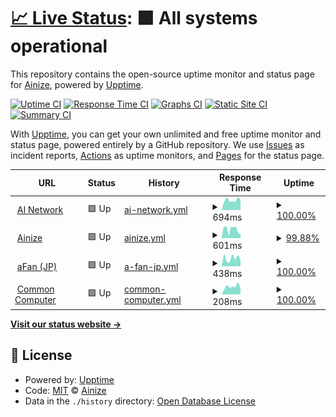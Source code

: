 # [📈 Live Status](https://ainize-team.github.io/uptime): <!--live status--> **🟩 All systems operational**

This repository contains the open-source uptime monitor and status page for [Ainize](https://www.ainize.ai/), powered by [Upptime](https://github.com/upptime/upptime).

[![Uptime CI](https://github.com/ainize-team/uptime/workflows/Uptime%20CI/badge.svg)](https://github.com/upptime/upptime/actions?query=workflow%3A%22Uptime+CI%22)
[![Response Time CI](https://github.com/ainize-team/uptime/workflows/Response%20Time%20CI/badge.svg)](https://github.com/upptime/upptime/actions?query=workflow%3A%22Response+Time+CI%22)
[![Graphs CI](https://github.com/ainize-team/uptime/workflows/Graphs%20CI/badge.svg)](https://github.com/upptime/upptime/actions?query=workflow%3A%22Graphs+CI%22)
[![Static Site CI](https://github.com/ainize-team/uptime/workflows/Static%20Site%20CI/badge.svg)](https://github.com/upptime/upptime/actions?query=workflow%3A%22Static+Site+CI%22)
[![Summary CI](https://github.com/ainize-team/uptime/workflows/Summary%20CI/badge.svg)](https://github.com/upptime/upptime/actions?query=workflow%3A%22Summary+CI%22)

With [Upptime](https://upptime.js.org), you can get your own unlimited and free uptime monitor and status page, powered entirely by a GitHub repository. We use [Issues](https://github.com/ainize-team/uptime/issues) as incident reports, [Actions](https://github.com/ainize-team/uptime/actions) as uptime monitors, and [Pages](https://ainize-team.github.io/uptime) for the status page.

<!--start: status pages-->
<!-- This summary is generated by Upptime (https://github.com/upptime/upptime) -->
<!-- Do not edit this manually, your changes will be overwritten -->
<!-- prettier-ignore -->
| URL | Status | History | Response Time | Uptime |
| --- | ------ | ------- | ------------- | ------ |
| <img alt="" src="https://favicons.githubusercontent.com/ainetwork.ai" height="13"> [AI Network](https://ainetwork.ai) | 🟩 Up | [ai-network.yml](https://github.com/ainize-team/uptime/commits/HEAD/history/ai-network.yml) | <details><summary><img alt="Response time graph" src="./graphs/ai-network/response-time-week.png" height="20"> 694ms</summary><br><a href="https://ainize-team.github.io/uptime/history/ai-network"><img alt="Response time 961" src="https://img.shields.io/endpoint?url=https%3A%2F%2Fraw.githubusercontent.com%2Fainize-team%2Fuptime%2FHEAD%2Fapi%2Fai-network%2Fresponse-time.json"></a><br><a href="https://ainize-team.github.io/uptime/history/ai-network"><img alt="24-hour response time 760" src="https://img.shields.io/endpoint?url=https%3A%2F%2Fraw.githubusercontent.com%2Fainize-team%2Fuptime%2FHEAD%2Fapi%2Fai-network%2Fresponse-time-day.json"></a><br><a href="https://ainize-team.github.io/uptime/history/ai-network"><img alt="7-day response time 694" src="https://img.shields.io/endpoint?url=https%3A%2F%2Fraw.githubusercontent.com%2Fainize-team%2Fuptime%2FHEAD%2Fapi%2Fai-network%2Fresponse-time-week.json"></a><br><a href="https://ainize-team.github.io/uptime/history/ai-network"><img alt="30-day response time 933" src="https://img.shields.io/endpoint?url=https%3A%2F%2Fraw.githubusercontent.com%2Fainize-team%2Fuptime%2FHEAD%2Fapi%2Fai-network%2Fresponse-time-month.json"></a><br><a href="https://ainize-team.github.io/uptime/history/ai-network"><img alt="1-year response time 961" src="https://img.shields.io/endpoint?url=https%3A%2F%2Fraw.githubusercontent.com%2Fainize-team%2Fuptime%2FHEAD%2Fapi%2Fai-network%2Fresponse-time-year.json"></a></details> | <details><summary><a href="https://ainize-team.github.io/uptime/history/ai-network">100.00%</a></summary><a href="https://ainize-team.github.io/uptime/history/ai-network"><img alt="All-time uptime 99.95%" src="https://img.shields.io/endpoint?url=https%3A%2F%2Fraw.githubusercontent.com%2Fainize-team%2Fuptime%2FHEAD%2Fapi%2Fai-network%2Fuptime.json"></a><br><a href="https://ainize-team.github.io/uptime/history/ai-network"><img alt="24-hour uptime 100.00%" src="https://img.shields.io/endpoint?url=https%3A%2F%2Fraw.githubusercontent.com%2Fainize-team%2Fuptime%2FHEAD%2Fapi%2Fai-network%2Fuptime-day.json"></a><br><a href="https://ainize-team.github.io/uptime/history/ai-network"><img alt="7-day uptime 100.00%" src="https://img.shields.io/endpoint?url=https%3A%2F%2Fraw.githubusercontent.com%2Fainize-team%2Fuptime%2FHEAD%2Fapi%2Fai-network%2Fuptime-week.json"></a><br><a href="https://ainize-team.github.io/uptime/history/ai-network"><img alt="30-day uptime 99.94%" src="https://img.shields.io/endpoint?url=https%3A%2F%2Fraw.githubusercontent.com%2Fainize-team%2Fuptime%2FHEAD%2Fapi%2Fai-network%2Fuptime-month.json"></a><br><a href="https://ainize-team.github.io/uptime/history/ai-network"><img alt="1-year uptime 99.95%" src="https://img.shields.io/endpoint?url=https%3A%2F%2Fraw.githubusercontent.com%2Fainize-team%2Fuptime%2FHEAD%2Fapi%2Fai-network%2Fuptime-year.json"></a></details>
| <img alt="" src="https://favicons.githubusercontent.com/ainize.ai" height="13"> [Ainize](https://ainize.ai) | 🟩 Up | [ainize.yml](https://github.com/ainize-team/uptime/commits/HEAD/history/ainize.yml) | <details><summary><img alt="Response time graph" src="./graphs/ainize/response-time-week.png" height="20"> 601ms</summary><br><a href="https://ainize-team.github.io/uptime/history/ainize"><img alt="Response time 707" src="https://img.shields.io/endpoint?url=https%3A%2F%2Fraw.githubusercontent.com%2Fainize-team%2Fuptime%2FHEAD%2Fapi%2Fainize%2Fresponse-time.json"></a><br><a href="https://ainize-team.github.io/uptime/history/ainize"><img alt="24-hour response time 271" src="https://img.shields.io/endpoint?url=https%3A%2F%2Fraw.githubusercontent.com%2Fainize-team%2Fuptime%2FHEAD%2Fapi%2Fainize%2Fresponse-time-day.json"></a><br><a href="https://ainize-team.github.io/uptime/history/ainize"><img alt="7-day response time 601" src="https://img.shields.io/endpoint?url=https%3A%2F%2Fraw.githubusercontent.com%2Fainize-team%2Fuptime%2FHEAD%2Fapi%2Fainize%2Fresponse-time-week.json"></a><br><a href="https://ainize-team.github.io/uptime/history/ainize"><img alt="30-day response time 693" src="https://img.shields.io/endpoint?url=https%3A%2F%2Fraw.githubusercontent.com%2Fainize-team%2Fuptime%2FHEAD%2Fapi%2Fainize%2Fresponse-time-month.json"></a><br><a href="https://ainize-team.github.io/uptime/history/ainize"><img alt="1-year response time 707" src="https://img.shields.io/endpoint?url=https%3A%2F%2Fraw.githubusercontent.com%2Fainize-team%2Fuptime%2FHEAD%2Fapi%2Fainize%2Fresponse-time-year.json"></a></details> | <details><summary><a href="https://ainize-team.github.io/uptime/history/ainize">99.88%</a></summary><a href="https://ainize-team.github.io/uptime/history/ainize"><img alt="All-time uptime 99.98%" src="https://img.shields.io/endpoint?url=https%3A%2F%2Fraw.githubusercontent.com%2Fainize-team%2Fuptime%2FHEAD%2Fapi%2Fainize%2Fuptime.json"></a><br><a href="https://ainize-team.github.io/uptime/history/ainize"><img alt="24-hour uptime 100.00%" src="https://img.shields.io/endpoint?url=https%3A%2F%2Fraw.githubusercontent.com%2Fainize-team%2Fuptime%2FHEAD%2Fapi%2Fainize%2Fuptime-day.json"></a><br><a href="https://ainize-team.github.io/uptime/history/ainize"><img alt="7-day uptime 99.88%" src="https://img.shields.io/endpoint?url=https%3A%2F%2Fraw.githubusercontent.com%2Fainize-team%2Fuptime%2FHEAD%2Fapi%2Fainize%2Fuptime-week.json"></a><br><a href="https://ainize-team.github.io/uptime/history/ainize"><img alt="30-day uptime 99.97%" src="https://img.shields.io/endpoint?url=https%3A%2F%2Fraw.githubusercontent.com%2Fainize-team%2Fuptime%2FHEAD%2Fapi%2Fainize%2Fuptime-month.json"></a><br><a href="https://ainize-team.github.io/uptime/history/ainize"><img alt="1-year uptime 99.98%" src="https://img.shields.io/endpoint?url=https%3A%2F%2Fraw.githubusercontent.com%2Fainize-team%2Fuptime%2FHEAD%2Fapi%2Fainize%2Fuptime-year.json"></a></details>
| <img alt="" src="https://favicons.githubusercontent.com/afan.ai" height="13"> [aFan (JP)](https://afan.ai/ja) | 🟩 Up | [a-fan-jp.yml](https://github.com/ainize-team/uptime/commits/HEAD/history/a-fan-jp.yml) | <details><summary><img alt="Response time graph" src="./graphs/a-fan-jp/response-time-week.png" height="20"> 438ms</summary><br><a href="https://ainize-team.github.io/uptime/history/a-fan-jp"><img alt="Response time 743" src="https://img.shields.io/endpoint?url=https%3A%2F%2Fraw.githubusercontent.com%2Fainize-team%2Fuptime%2FHEAD%2Fapi%2Fa-fan-jp%2Fresponse-time.json"></a><br><a href="https://ainize-team.github.io/uptime/history/a-fan-jp"><img alt="24-hour response time 364" src="https://img.shields.io/endpoint?url=https%3A%2F%2Fraw.githubusercontent.com%2Fainize-team%2Fuptime%2FHEAD%2Fapi%2Fa-fan-jp%2Fresponse-time-day.json"></a><br><a href="https://ainize-team.github.io/uptime/history/a-fan-jp"><img alt="7-day response time 438" src="https://img.shields.io/endpoint?url=https%3A%2F%2Fraw.githubusercontent.com%2Fainize-team%2Fuptime%2FHEAD%2Fapi%2Fa-fan-jp%2Fresponse-time-week.json"></a><br><a href="https://ainize-team.github.io/uptime/history/a-fan-jp"><img alt="30-day response time 712" src="https://img.shields.io/endpoint?url=https%3A%2F%2Fraw.githubusercontent.com%2Fainize-team%2Fuptime%2FHEAD%2Fapi%2Fa-fan-jp%2Fresponse-time-month.json"></a><br><a href="https://ainize-team.github.io/uptime/history/a-fan-jp"><img alt="1-year response time 743" src="https://img.shields.io/endpoint?url=https%3A%2F%2Fraw.githubusercontent.com%2Fainize-team%2Fuptime%2FHEAD%2Fapi%2Fa-fan-jp%2Fresponse-time-year.json"></a></details> | <details><summary><a href="https://ainize-team.github.io/uptime/history/a-fan-jp">100.00%</a></summary><a href="https://ainize-team.github.io/uptime/history/a-fan-jp"><img alt="All-time uptime 100.00%" src="https://img.shields.io/endpoint?url=https%3A%2F%2Fraw.githubusercontent.com%2Fainize-team%2Fuptime%2FHEAD%2Fapi%2Fa-fan-jp%2Fuptime.json"></a><br><a href="https://ainize-team.github.io/uptime/history/a-fan-jp"><img alt="24-hour uptime 100.00%" src="https://img.shields.io/endpoint?url=https%3A%2F%2Fraw.githubusercontent.com%2Fainize-team%2Fuptime%2FHEAD%2Fapi%2Fa-fan-jp%2Fuptime-day.json"></a><br><a href="https://ainize-team.github.io/uptime/history/a-fan-jp"><img alt="7-day uptime 100.00%" src="https://img.shields.io/endpoint?url=https%3A%2F%2Fraw.githubusercontent.com%2Fainize-team%2Fuptime%2FHEAD%2Fapi%2Fa-fan-jp%2Fuptime-week.json"></a><br><a href="https://ainize-team.github.io/uptime/history/a-fan-jp"><img alt="30-day uptime 100.00%" src="https://img.shields.io/endpoint?url=https%3A%2F%2Fraw.githubusercontent.com%2Fainize-team%2Fuptime%2FHEAD%2Fapi%2Fa-fan-jp%2Fuptime-month.json"></a><br><a href="https://ainize-team.github.io/uptime/history/a-fan-jp"><img alt="1-year uptime 100.00%" src="https://img.shields.io/endpoint?url=https%3A%2F%2Fraw.githubusercontent.com%2Fainize-team%2Fuptime%2FHEAD%2Fapi%2Fa-fan-jp%2Fuptime-year.json"></a></details>
| <img alt="" src="https://favicons.githubusercontent.com/comcom.ai" height="13"> [Common Computer](https://comcom.ai) | 🟩 Up | [common-computer.yml](https://github.com/ainize-team/uptime/commits/HEAD/history/common-computer.yml) | <details><summary><img alt="Response time graph" src="./graphs/common-computer/response-time-week.png" height="20"> 208ms</summary><br><a href="https://ainize-team.github.io/uptime/history/common-computer"><img alt="Response time 485" src="https://img.shields.io/endpoint?url=https%3A%2F%2Fraw.githubusercontent.com%2Fainize-team%2Fuptime%2FHEAD%2Fapi%2Fcommon-computer%2Fresponse-time.json"></a><br><a href="https://ainize-team.github.io/uptime/history/common-computer"><img alt="24-hour response time 147" src="https://img.shields.io/endpoint?url=https%3A%2F%2Fraw.githubusercontent.com%2Fainize-team%2Fuptime%2FHEAD%2Fapi%2Fcommon-computer%2Fresponse-time-day.json"></a><br><a href="https://ainize-team.github.io/uptime/history/common-computer"><img alt="7-day response time 208" src="https://img.shields.io/endpoint?url=https%3A%2F%2Fraw.githubusercontent.com%2Fainize-team%2Fuptime%2FHEAD%2Fapi%2Fcommon-computer%2Fresponse-time-week.json"></a><br><a href="https://ainize-team.github.io/uptime/history/common-computer"><img alt="30-day response time 389" src="https://img.shields.io/endpoint?url=https%3A%2F%2Fraw.githubusercontent.com%2Fainize-team%2Fuptime%2FHEAD%2Fapi%2Fcommon-computer%2Fresponse-time-month.json"></a><br><a href="https://ainize-team.github.io/uptime/history/common-computer"><img alt="1-year response time 485" src="https://img.shields.io/endpoint?url=https%3A%2F%2Fraw.githubusercontent.com%2Fainize-team%2Fuptime%2FHEAD%2Fapi%2Fcommon-computer%2Fresponse-time-year.json"></a></details> | <details><summary><a href="https://ainize-team.github.io/uptime/history/common-computer">100.00%</a></summary><a href="https://ainize-team.github.io/uptime/history/common-computer"><img alt="All-time uptime 100.00%" src="https://img.shields.io/endpoint?url=https%3A%2F%2Fraw.githubusercontent.com%2Fainize-team%2Fuptime%2FHEAD%2Fapi%2Fcommon-computer%2Fuptime.json"></a><br><a href="https://ainize-team.github.io/uptime/history/common-computer"><img alt="24-hour uptime 100.00%" src="https://img.shields.io/endpoint?url=https%3A%2F%2Fraw.githubusercontent.com%2Fainize-team%2Fuptime%2FHEAD%2Fapi%2Fcommon-computer%2Fuptime-day.json"></a><br><a href="https://ainize-team.github.io/uptime/history/common-computer"><img alt="7-day uptime 100.00%" src="https://img.shields.io/endpoint?url=https%3A%2F%2Fraw.githubusercontent.com%2Fainize-team%2Fuptime%2FHEAD%2Fapi%2Fcommon-computer%2Fuptime-week.json"></a><br><a href="https://ainize-team.github.io/uptime/history/common-computer"><img alt="30-day uptime 100.00%" src="https://img.shields.io/endpoint?url=https%3A%2F%2Fraw.githubusercontent.com%2Fainize-team%2Fuptime%2FHEAD%2Fapi%2Fcommon-computer%2Fuptime-month.json"></a><br><a href="https://ainize-team.github.io/uptime/history/common-computer"><img alt="1-year uptime 100.00%" src="https://img.shields.io/endpoint?url=https%3A%2F%2Fraw.githubusercontent.com%2Fainize-team%2Fuptime%2FHEAD%2Fapi%2Fcommon-computer%2Fuptime-year.json"></a></details>

<!--end: status pages-->

[**Visit our status website →**](https://ainize-team.github.io/uptime)

## 📄 License

- Powered by: [Upptime](https://github.com/upptime/upptime)
- Code: [MIT](./LICENSE) © [Ainize](https://www.ainize.ai/)
- Data in the `./history` directory: [Open Database License](https://opendatacommons.org/licenses/odbl/1-0/)
